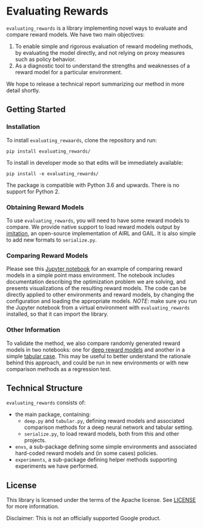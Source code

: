 # Evaluating Rewards

`evaluating_rewards` is a library implementing novel ways to evaluate and compare reward models.
We have two main objectives:

  1. To enable simple and rigorous evaluation of reward modeling methods, by evaluating the model
     directly, and not relying on proxy measures such as policy behavior.
  2. As a diagnostic tool to understand the strengths and weaknesses of a reward model for a
     particular environment.

We hope to release a technical report summarizing our method in more detail shortly.

## Getting Started

### Installation

To install `evaluating_rewaards`, clone the repository and run:

```
pip install evaluating_rewards/
```

To install in developer mode so that edits will be immediately available:

```
pip install -e evaluating_rewards/
```

The package is compatible with Python 3.6 and upwards. There is no support for Python 2.

### Obtaining Reward Models

To use `evaluating_rewards`, you will need to have some reward models to compare. We provide
native support to load reward models output by
[imitation](https://github.com/humancompatibleai/imitation), an open-source implementation of
AIRL and GAIL. It is also simple to add new formats to `serialize.py`.

### Comparing Reward Models

Please see this [Jupyter notebook](notebooks/comparison.ipynb) for an example of comparing reward
models in a simple point mass environment. The notebook includes documentation describing the 
optimization problem we are solving, and presents visualizations of the resulting reward models. The
code can be directly applied to other environments and reward models, by changing the configuration
and loading the appropriate models. *NOTE*: make sure you run the Jupyter notebook from a virtual
environment with `evaluating_rewards` installed, so that it can import the library.

### Other Information

To validate the method, we also compare randomly generated reward models in two notebooks: one for
[deep reward models](notebooks/random_deep.ipynb) and another in a simple 
[tabular case](notebooks/random_tabular.ipynb). This may be useful to better understand the
rationale behind this approach, and could be run in new environments or with new comparison methods
as a regression test.

## Technical Structure

`evaluating_rewards` consists of:

  - the main package, containing:
     + `deep.py` and `tabular.py`, defining reward models and associated comparison methods for
        a deep neural network and tabular setting.
     + `serialize.py`, to load reward models, both from this and other projects.
  - `envs`, a sub-package defining some simple environments and associated hard-coded reward
     models and (in some cases) policies.
  - `experiments`, a sub-package defining helper methods supporting experiments we have performed.


## License

This library is licensed under the terms of the Apache
license. See [LICENSE](LICENSE) for more information.

Disclaimer: This is not an officially supported Google product.

